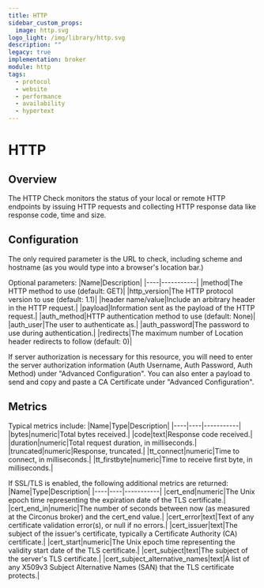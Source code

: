 ```yaml
---
title: HTTP
sidebar_custom_props:
  image: http.svg
logo_light: /img/library/http.svg
description: ""
legacy: true
implementation: broker
module: http
tags:
  - protocol
  - website
  - performance
  - availability
  - hypertext
---
```


# HTTP

## Overview

The HTTP Check monitors the status of your local or remote HTTP endpoints by issuing HTTP requests and collecting HTTP response data like response code, time and size.

## Configuration

The only required parameter is the URL to check, including scheme and hostname (as you would type into a browser's location bar.)

Optional parameters:
|Name|Description|
|----|-----------|
|method|The HTTP method to use (default: GET)|
|http_version|The HTTP protocol version to use (default: 1.1)|
|header name/value|Include an arbitrary header in the HTTP request.|
|payload|Information sent as the payload of the HTTP request.|
|auth_method|HTTP authentication method to use (default: None)|
|auth_user|The user to authenticate as.|
|auth_password|The password to use during authentication.|
|redirects|The maximum number of Location header redirects to follow (default: 0)|

If server authorization is necessary for this resource, you will need to enter the server authorization information (Auth Username, Auth Password, Auth Method) under "Advanced Configuration". You can also enter a payload to send and copy and paste a CA Certificate under "Advanced Configuration".

## Metrics

Typical metrics include:
|Name|Type|Description|
|----|----|-----------|
|bytes|numeric|Total bytes received.|
|code|text|Response code received.|
|duration|numeric|Total request duration, in milliseconds.|
|truncated|numeric|Response, truncated.|
|tt_connect|numeric|Time to connect, in milliseconds.|
|tt_firstbyte|numeric|Time to receive first byte, in milliseconds.|

If SSL/TLS is enabled, the following additional metrics are returned:
|Name|Type|Description|
|----|----|-----------|
|cert_end|numeric|The Unix epoch time representing the expiration date of the TLS certificate.|
|cert_end_in|numeric|The number of seconds between now (as measured at the Circonus broker) and the cert_end value.|
|cert_error|text|Text of any certificate validation error(s), or null if no errors.|
|cert_issuer|text|The subject of the issuer's certificate, typically a Certificate Authority (CA) certificate.|
|cert_start|numeric|The Unix epoch time representing the validity start date of the TLS certificate.|
|cert_subject|text|The subject of the server's TLS certificate.|
|cert_subject_alternative_names|text|A list of any X509v3 Subject Alternative Names (SAN) that the TLS certificate protects.|
